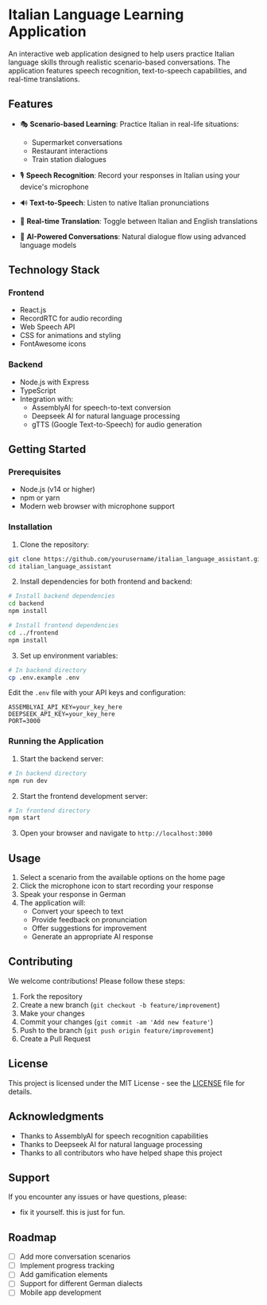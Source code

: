 # Italian Language Learning Application

An interactive web application designed to help users practice Italian language skills through realistic scenario-based conversations. The application features speech recognition, text-to-speech capabilities, and real-time translations.

## Features

- 🎭 **Scenario-based Learning**: Practice Italian in real-life situations:

  - Supermarket conversations
  - Restaurant interactions
  - Train station dialogues

- 🎙️ **Speech Recognition**: Record your responses in Italian using your device's microphone

- 🔊 **Text-to-Speech**: Listen to native Italian pronunciations

- 🔄 **Real-time Translation**: Toggle between Italian and English translations

- 🤖 **AI-Powered Conversations**: Natural dialogue flow using advanced language models

## Technology Stack

### Frontend

- React.js
- RecordRTC for audio recording
- Web Speech API
- CSS for animations and styling
- FontAwesome icons

### Backend

- Node.js with Express
- TypeScript
- Integration with:
  - AssemblyAI for speech-to-text conversion
  - Deepseek AI for natural language processing
  - gTTS (Google Text-to-Speech) for audio generation

## Getting Started

### Prerequisites

- Node.js (v14 or higher)
- npm or yarn
- Modern web browser with microphone support

### Installation

1. Clone the repository:

```bash
git clone https://github.com/yourusername/italian_language_assistant.git
cd italian_language_assistant
```

2. Install dependencies for both frontend and backend:

```bash
# Install backend dependencies
cd backend
npm install

# Install frontend dependencies
cd ../frontend
npm install
```

3. Set up environment variables:

```bash
# In backend directory
cp .env.example .env
```

Edit the `.env` file with your API keys and configuration:

```
ASSEMBLYAI_API_KEY=your_key_here
DEEPSEEK_API_KEY=your_key_here
PORT=3000
```

### Running the Application

1. Start the backend server:

```bash
# In backend directory
npm run dev
```

2. Start the frontend development server:

```bash
# In frontend directory
npm start
```

3. Open your browser and navigate to `http://localhost:3000`

## Usage

1. Select a scenario from the available options on the home page
2. Click the microphone icon to start recording your response
3. Speak your response in German
4. The application will:
   - Convert your speech to text
   - Provide feedback on pronunciation
   - Offer suggestions for improvement
   - Generate an appropriate AI response

## Contributing

We welcome contributions! Please follow these steps:

1. Fork the repository
2. Create a new branch (`git checkout -b feature/improvement`)
3. Make your changes
4. Commit your changes (`git commit -am 'Add new feature'`)
5. Push to the branch (`git push origin feature/improvement`)
6. Create a Pull Request

## License

This project is licensed under the MIT License - see the [LICENSE](LICENSE) file for details.

## Acknowledgments

- Thanks to AssemblyAI for speech recognition capabilities
- Thanks to Deepseek AI for natural language processing
- Thanks to all contributors who have helped shape this project

## Support

If you encounter any issues or have questions, please:

- fix it yourself. this is just for fun.

## Roadmap

- [ ] Add more conversation scenarios
- [ ] Implement progress tracking
- [ ] Add gamification elements
- [ ] Support for different German dialects
- [ ] Mobile app development
